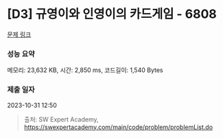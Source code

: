 # [D3] 규영이와 인영이의 카드게임 - 6808 

[문제 링크](https://swexpertacademy.com/main/code/problem/problemDetail.do?contestProbId=AWgv9va6HnkDFAW0) 

### 성능 요약

메모리: 23,632 KB, 시간: 2,850 ms, 코드길이: 1,540 Bytes

### 제출 일자

2023-10-31 12:50



> 출처: SW Expert Academy, https://swexpertacademy.com/main/code/problem/problemList.do